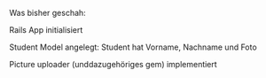 Was bisher geschah:

Rails App initialisiert

Student Model angelegt:
Student hat Vorname, Nachname und Foto

Picture uploader (unddazugehöriges gem) implementiert
